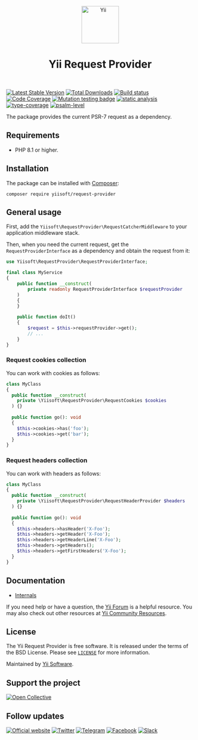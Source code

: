 <p align="center">
    <a href="https://github.com/yiisoft" target="_blank">
        <img src="https://yiisoft.github.io/docs/images/yii_logo.svg" height="100px" alt="Yii">
    </a>
    <h1 align="center">Yii Request Provider</h1>
    <br>
</p>

[![Latest Stable Version](https://poser.pugx.org/yiisoft/request-provider/v)](https://packagist.org/packages/yiisoft/request-provider)
[![Total Downloads](https://poser.pugx.org/yiisoft/request-provider/downloads)](https://packagist.org/packages/yiisoft/request-provider)
[![Build status](https://github.com/yiisoft/request-provider/actions/workflows/build.yml/badge.svg)](https://github.com/yiisoft/request-provider/actions/workflows/build.yml)
[![Code Coverage](https://codecov.io/gh/yiisoft/request-provider/branch/master/graph/badge.svg)](https://codecov.io/gh/yiisoft/request-provider)
[![Mutation testing badge](https://img.shields.io/endpoint?style=flat&url=https%3A%2F%2Fbadge-api.stryker-mutator.io%2Fgithub.com%2Fyiisoft%2Frequest-provider%2Fmaster)](https://dashboard.stryker-mutator.io/reports/github.com/yiisoft/request-provider/master)
[![static analysis](https://github.com/yiisoft/request-provider/workflows/static%20analysis/badge.svg)](https://github.com/yiisoft/request-provider/actions?query=workflow%3A%22static+analysis%22)
[![type-coverage](https://shepherd.dev/github/yiisoft/request-provider/coverage.svg)](https://shepherd.dev/github/yiisoft/request-provider)
[![psalm-level](https://shepherd.dev/github/yiisoft/request-provider/level.svg)](https://shepherd.dev/github/yiisoft/request-provider)

The package provides the current PSR-7 request as a dependency.

## Requirements

- PHP 8.1 or higher.

## Installation

The package can be installed with [Composer](https://getcomposer.org):

```shell
composer require yiisoft/request-provider
```

## General usage

First, add the `Yiisoft\RequestProvider\RequestCatcherMiddleware` to your application middleware stack.

Then, when you need the current request, get the `RequestProviderInterface` as a dependency and obtain the request from it:

```php
use Yiisoft\RequestProvider\RequestProviderInterface;

final class MyService
{
    public function __construct(
        private readonly RequestProviderInterface $requestProvider
    )
    {    
    }
    
    public function doIt()
    {
        $request = $this->requestProvider->get();
        // ...
    }
}
```

### Request cookies collection

You can work with cookies as follows:

```php
class MyClass
{
  public function __construct(
    private \Yiisoft\RequestProvider\RequestCookies $cookies
  ) {}
  
  public function go(): void
  {
    $this->cookies->has('foo');
    $this->cookies->get('bar');
  }
}
```

### Request headers collection

You can work with headers as follows:

```php
class MyClass
{
  public function __construct(
    private \Yiisoft\RequestProvider\RequestHeaderProvider $headers
  ) {}
  
  public function go(): void
  {
    $this->headers->hasHeader('X-Foo');
    $this->headers->getHeader('X-Foo');
    $this->headers->getHeaderLine('X-Foo');
    $this->headers->getHeaders();
    $this->headers->getFirstHeaders('X-Foo');
  }
}
```

## Documentation

- [Internals](docs/internals.md)

If you need help or have a question, the [Yii Forum](https://forum.yiiframework.com/c/yii-3-0/63) is a helpful resource.
You may also check out other resources at [Yii Community Resources](https://www.yiiframework.com/community).

## License

The Yii Request Provider is free software. It is released under the terms of the BSD License.
Please see [`LICENSE`](./LICENSE.md) for more information.

Maintained by [Yii Software](https://www.yiiframework.com/).

## Support the project

[![Open Collective](https://img.shields.io/badge/Open%20Collective-sponsor-7eadf1?logo=open%20collective&logoColor=7eadf1&labelColor=555555)](https://opencollective.com/yiisoft)

## Follow updates

[![Official website](https://img.shields.io/badge/Powered_by-Yii_Framework-green.svg?style=flat)](https://www.yiiframework.com/)
[![Twitter](https://img.shields.io/badge/twitter-follow-1DA1F2?logo=twitter&logoColor=1DA1F2&labelColor=555555?style=flat)](https://twitter.com/yiiframework)
[![Telegram](https://img.shields.io/badge/telegram-join-1DA1F2?style=flat&logo=telegram)](https://t.me/yii3en)
[![Facebook](https://img.shields.io/badge/facebook-join-1DA1F2?style=flat&logo=facebook&logoColor=ffffff)](https://www.facebook.com/groups/yiitalk)
[![Slack](https://img.shields.io/badge/slack-join-1DA1F2?style=flat&logo=slack)](https://yiiframework.com/go/slack)
